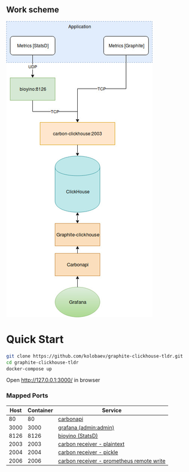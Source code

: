 ## Work scheme
![schema.jpg](doc/schema.jpg)

# Quick Start
```sh
git clone https://github.com/kolobaev/graphite-clickhouse-tldr.git
cd graphite-clickhouse-tldr
docker-compose up
```
Open http://127.0.0.1:3000/ in browser

### Mapped Ports

Host | Container | Service
---- | --------- | -------------------------------------------------------------------------------------------------------------------
  80 |        80 | [carbonapi](https://github.com/go-graphite/carbonapi)
3000 |      3000 | [grafana (admin:admin)](https://github.com/grafana/grafana)
8126 |      8126 | [bioyino (StatsD)](https://github.com/avito-tech/bioyino)
2003 |      2003 | [carbon receiver - plaintext](http://graphite.readthedocs.io/en/latest/feeding-carbon.html#the-plaintext-protocol)
2004 |      2004 | [carbon receiver - pickle](http://graphite.readthedocs.io/en/latest/feeding-carbon.html#the-pickle-protocol)
2006 |      2006 | [carbon receiver - prometheus remote write](https://prometheus.io/docs/prometheus/latest/configuration/configuration/#%3Cremote_write%3E)
